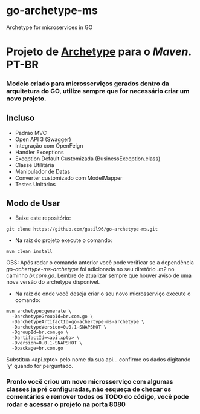 # go-archetype-ms
Archetype for microservices in GO

# Projeto de [Archetype](https://maven.apache.org/guides/introduction/introduction-to-archetypes.html) para o _Maven_. PT-BR
### Modelo criado para microsserviços gerados dentro da arquitetura do GO, utilize sempre que for necessário criar um novo projeto.

## Incluso
* Padrão MVC
* Open API 3 (Swagger)
* Integração com OpenFeign
* Handler Exceptions
* Exception Default Customizada (BusinessException.class)
* Classe Utilitária
* Manipulador de Datas
* Converter customizado com ModelMapper
* Testes Unitários

## Modo de Usar

* Baixe este repositório:
```console
git clone https://github.com/gasil96/go-archetype-ms.git
```
* Na raiz do projeto execute o comando:
```console
mvn clean install
```
OBS: Após rodar o comando anterior você pode verificar se a dependência _go-achertype-ms-archetype_ foi adicionada no seu diretório _.m2_ no caminho _br.com.go_. 
Lembre de atualizar sempre que houver aviso de uma nova versão do archetype disponível.
* Na raíz de onde você deseja criar o seu novo microsserviço execute o comando:
```console
mvn archetype:generate \
  -DarchetypeGroupId=br.com.go \
  -DarchetypeArtifactId=go-achertype-ms-archetype \
  -DarchetypeVersion=0.0.1-SNAPSHOT \
  -DgroupId=br.com.go \
  -DartifactId=<api.xpto> \
  -Dversion=0.0.1-SNAPSHOT \
  -Dpackage=br.com.go
```
Substitua <api.xpto> pelo nome da sua api... confirme os dados digitando 'y' quando for perguntado.

### Pronto você criou um novo microsserviço com algumas classes ja pré configuradas, não esqueça de checar os comentários e remover todos os TODO do código, você pode rodar e acessar o projeto na porta 8080
